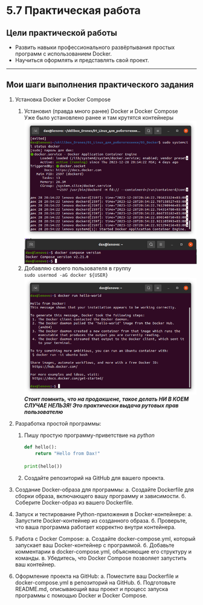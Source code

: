 # 5.7 Практическая работа

## Цели практической работы

* Развить навыки профессионального развёртывания простых программ с использованием Docker. 
* Научиться оформлять и представлять свой проект.

---

## Мои шаги выполнения практического задания

1. Установка Docker и Docker Compose
    1. Установил (правда много ранее) Docker и Docker Compose<br>
        Уже было установлено ранее и там крутятся контейнеры<br>
        ![Активный процесс Docker](./01.png)<br>
        ![Установленный docker compose](./02.png)
    2. Добавляю своего пользователя в группу<br>
        `sudo usermod -aG docker ${USER}`<br>
        ![Доступ без sudo](./03.png)<br>
        ___Стоит помнить, что на продакшене, такое делать НИ В КОЕМ СЛУЧАЕ НЕЛЬЗЯ! Это практически выдача рутовых прав пользователю___


2. Разработка простой программы:
    1. Пишу простую программу-приветствие на _python_<br>
        ```python
        def hello():
            return "Hello from Dax!"

        print(hello())
        ```
    2. Создайте репозиторий на GitHub для вашего проекта.


3. Создание Docker-образа для программы:
    а. Создайте Dockerfile для сборки образа, включающего вашу программу и зависимости.
    б. Соберите Docker-образ из вашего Dockerfile.
4. Запуск и тестирование Python-приложения в Docker-контейнере:
    а. Запустите Docker-контейнер из созданного образа.
    б. Проверьте, что ваша программа работает корректно внутри контейнера.
5. Работа с Docker Compose:
    а. Создайте docker-compose.yml, который запускает ваш Docker-контейнер с программой.
    б. Добавьте комментарии в docker-compose.yml, объясняющие его структуру и команды.
    в. Убедитесь, что Docker Compose позволяет запустить ваш контейнер.
6. Оформление проекта на GitHub:
    а. Поместите ваш Dockerfile и docker-compose.yml в репозиторий на GitHub.
    б. Подготовьте README.md, описывающий ваш проект и процесс запуска программы с помощью Docker и Docker Compose.
